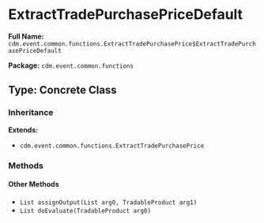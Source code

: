 # ExtractTradePurchasePriceDefault

**Full Name:** `cdm.event.common.functions.ExtractTradePurchasePrice$ExtractTradePurchasePriceDefault`

**Package:** `cdm.event.common.functions`

## Type: Concrete Class

### Inheritance

**Extends:**
- `cdm.event.common.functions.ExtractTradePurchasePrice`

### Methods

#### Other Methods

- `List assignOutput(List arg0, TradableProduct arg1)`
- `List doEvaluate(TradableProduct arg0)`


